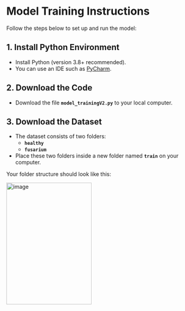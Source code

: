 # Model Training Instructions

Follow the steps below to set up and run the model:

## 1. Install Python Environment
- Install Python (version 3.8+ recommended).  
- You can use an IDE such as [PyCharm](https://www.jetbrains.com/pycharm/).


## 2. Download the Code
- Download the file **`model_trainingV2.py`** to your local computer.  

## 3. Download the Dataset
- The dataset consists of two folders:  
  - **`healthy`**  
  - **`fusarium`**  
- Place these two folders inside a new folder named **`train`** on your computer.  

Your folder structure should look like this:

<img width="223" height="319" alt="image" src="https://github.com/user-attachments/assets/84196890-4a59-4222-901f-440379fbaf20" />

